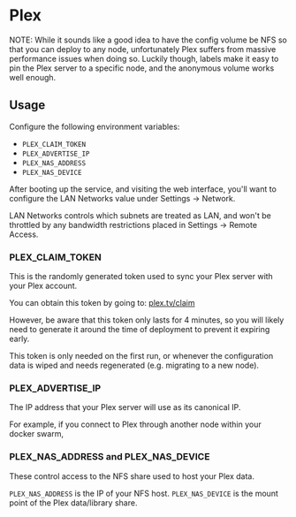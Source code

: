 # Plex

NOTE: While it sounds like a good idea to have the config volume be NFS so that
you can deploy to any node, unfortunately Plex suffers from massive performance
issues when doing so. Luckily though, labels make it easy to pin the Plex server
to a specific node, and the anonymous volume works well enough.

## Usage

Configure the following environment variables:

- `PLEX_CLAIM_TOKEN`
- `PLEX_ADVERTISE_IP`
- `PLEX_NAS_ADDRESS`
- `PLEX_NAS_DEVICE`

After booting up the service, and visiting the web interface, you'll want to configure the LAN Networks value under Settings -> Network.

LAN Networks controls which subnets are treated as LAN, and won't be throttled by any bandwidth restrictions placed in Settings -> Remote Access.

### PLEX_CLAIM_TOKEN

This is the randomly generated token used to sync your Plex server with your Plex account.

You can obtain this token by going to: [plex.tv/claim](https://www.plex.tv/claim/)

However, be aware that this token only lasts for 4 minutes, so you will likely need to generate it around the time of deployment to prevent it expiring early.

This token is only needed on the first run, or whenever the configuration data is wiped and needs regenerated (e.g. migrating to a new node).

### PLEX_ADVERTISE_IP

The IP address that your Plex server will use as its canonical IP.

For example, if you connect to Plex through another node within your docker swarm,

### PLEX_NAS_ADDRESS and PLEX_NAS_DEVICE

These control access to the NFS share used to host your Plex data.

`PLEX_NAS_ADDRESS` is the IP of your NFS host.
`PLEX_NAS_DEVICE` is the mount point of the Plex data/library share.
